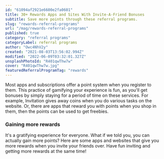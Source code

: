 ```yaml
---
id: "61094af2921e6600e2fa0601"
title: 30+ Rewards Apps and Sites With Invite-A-Friend Bonuses
subtitle: Save more points through these referral programs.
slug: "rewards-referral-programs"
url: "/mag/rewards-referral-programs"
published: true
category: "referral programs"
categoryLabel: referral programs
author: "Owc4NhV2y"
created: "2021-08-03T13:56:02.994Z"
modified: "2022-06-09T03:32:01.327Z"
unsplashPhotoId: "R401qwThw7w"
cover: "R401qwThw7w.jpg"
featuredReferralProgramTag: "rewards"
---
```

Most apps and subscriptions offer a point system when you register to them. This practice of gamifying your experience is fun, as you'll get bonuses by simply staying for a period of time on these services. For example, Invitation gives away coins when you do various tasks on the website. Or, there are apps that reward you with points when you shop in them, then the points can be used to get freebies.

### **Gaining more rewards**

It's a gratifying experience for everyone. What if we told you, you can actually gain more points? Here are some apps and websites that give you more rewards when you invite your friends over. Have fun inviting and getting more rewards at the same time!